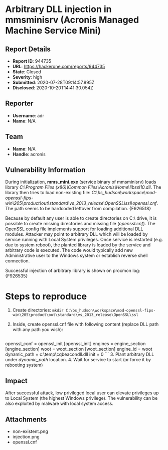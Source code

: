 # Arbitrary DLL injection in mmsminisrv (Acronis Managed Machine Service Mini)

## Report Details
- **Report ID**: 944735
- **URL**: https://hackerone.com/reports/944735
- **State**: Closed
- **Severity**: high
- **Submitted**: 2020-07-28T09:14:57.895Z
- **Disclosed**: 2020-10-20T14:41:30.054Z

## Reporter
- **Username**: adr
- **Name**: N/A

## Team
- **Name**: N/A
- **Handle**: acronis

## Vulnerability Information
During initialization, **mms_mini.exe** (service binary of mmsminisrv) loads library *C:\Program Files (x86)\Common Files\Acronis\Home\libssl10.dll*. The library then tries to load non-existing file: *C:\bs_hudson\workspace\mod-openssl-fips-win\205\product\out\standard\vs_2013_release\OpenSSL\ssl\openssl.cnf*. The path seems to be hardcoded leftover from compilation. 
{F926518}

Because by default any user is able to create directories  on C:\ drive, it is possible to create missing directories and missing file (*openssl.cnf*). The OpenSSL config file implements support for loading additional DLL modules. Attacker may point to arbitrary DLL which will be loaded by service running with Local System privileges. Once service is restarted (e.g. due to system reboot), the planted library is loaded by the service and arbitrary code is executed. The code would typically add new Administrative user to the Windows system or establish reverse shell connection.

Successful injection of arbitrary library is shown on procmon log:
{F926535}

# Steps to reproduce
1. Create directories: ```mkdir C:\bs_hudson\workspace\mod-openssl-fips-win\205\product\out\standard\vs_2013_release\OpenSSL\ssl```
2. Inside, create openssl.cnf file with following content (replace DLL path with any path you wish):
    
    ``` 
openssl_conf = openssl_init
[openssl_init]
engines = engine_section
[engine_section]
woot = woot_section
[woot_section]
engine_id = woot
dynamic_path = c:\\temp\\cqbeacondll.dll
init = 0
    ```
3. Plant arbitrary DLL under *dynamic_path* location.
4. Wait for service to start (or force it by rebooting system)

## Impact

After successful attack, low privileged local user can elevate privileges up to Local System (the highest Windows privilege). The vulnerability can be also exploited by malware with local system access.

## Attachments
- non-existent.png
- injection.png
- openssl.cnf
